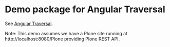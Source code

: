 # Demo package for Angular Traversal

See [Angular Traversal](https://github.com/makinacorpus/angular-traversal).

Note: This demo assumes we have a Plone site running at http://localhost:8080/Plone providing Plone REST API.
